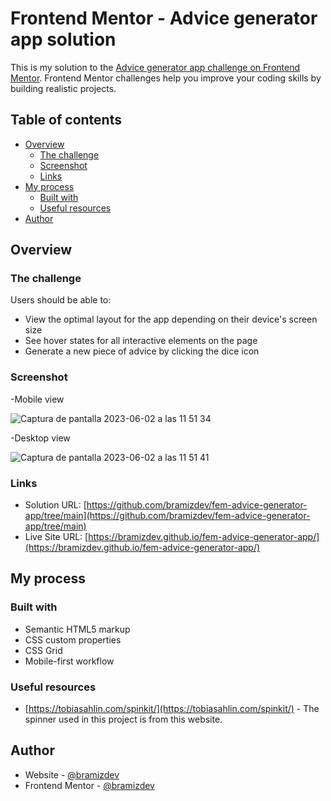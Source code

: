 # Frontend Mentor - Advice generator app solution

This is my solution to the [Advice generator app challenge on Frontend Mentor](https://www.frontendmentor.io/challenges/advice-generator-app-QdUG-13db). Frontend Mentor challenges help you improve your coding skills by building realistic projects.

## Table of contents

- [Overview](#overview)
  - [The challenge](#the-challenge)
  - [Screenshot](#screenshot)
  - [Links](#links)
- [My process](#my-process)
  - [Built with](#built-with)
  - [Useful resources](#useful-resources)
- [Author](#author)

## Overview

### The challenge

Users should be able to:

- View the optimal layout for the app depending on their device's screen size
- See hover states for all interactive elements on the page
- Generate a new piece of advice by clicking the dice icon

### Screenshot

-Mobile view

![Captura de pantalla 2023-06-02 a las 11 51 34](https://github.com/bramizdev/fem-advice-generator-app/assets/112894363/64a623a5-1de9-4ddf-803b-ef15bd102c97)

-Desktop view

![Captura de pantalla 2023-06-02 a las 11 51 41](https://github.com/bramizdev/fem-advice-generator-app/assets/112894363/0ee31e3e-8e7f-4d4b-b766-0a5925a054df)

### Links

- Solution URL: [https://github.com/bramizdev/fem-advice-generator-app/tree/main](https://github.com/bramizdev/fem-advice-generator-app/tree/main)
- Live Site URL: [https://bramizdev.github.io/fem-advice-generator-app/](https://bramizdev.github.io/fem-advice-generator-app/)

## My process

### Built with

- Semantic HTML5 markup
- CSS custom properties
- CSS Grid
- Mobile-first workflow

### Useful resources

- [https://tobiasahlin.com/spinkit/](https://tobiasahlin.com/spinkit/) - The spinner used in this project is from this website.

## Author

- Website - [@bramizdev](https://github.com/bramizdev)
- Frontend Mentor - [@bramizdev](https://www.frontendmentor.io/profile/bramizdev)
